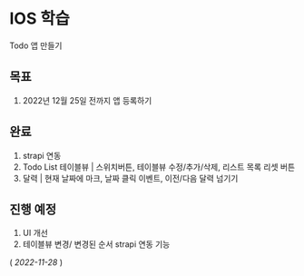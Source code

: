 # IOS 학습

Todo 앱 만들기

## 목표
  1. 2022년 12월 25일 전까지 앱 등록하기
  
## 완료
  1. strapi 연동
  2. Todo List 테이블뷰
     | 스위치버튼, 테이블뷰 수정/추가/삭제, 리스트 목록 리셋 버튼
  3. 달력
     | 현재 날짜에 마크, 날짜 클릭 이벤트, 이전/다음 달력 넘기기

## 진행 예정
  1. UI 개선
  2. 테이블뷰 변경/ 변경된 순서 strapi 연동 기능
  
 ( *2022-11-28* )
